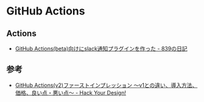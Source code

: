 # GitHub Actions

## Actions
- [GitHub Actions(beta)向けにslack通知プラグインを作った - 839の日記](https://839.hateblo.jp/entry/2019/08/16/104624)

## 参考
- [GitHub Actions(v2)ファーストインプレッション 〜v1との違い、導入方法、価格、良い点・悪い点〜 - Hack Your Design!](https://blog.toshimaru.net/github-actions-first-impression/)
